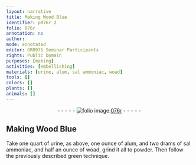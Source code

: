 ```yaml
---
layout: narrative
title: Making Wood Blue
identifier: p076r_2
folio: 076r
annotation: no
author:
mode: annotated
editor: GR8975 Seminar Participants
rights: Public Domain
purposes: [making]
activities: [embellishing]
materials: [urine, alum, sal ammoniac, woad]
tools: []
colors: []
plants: []
animals: []
---
```


 <div class="folio" align="center">- - - - - <a href="http://gallica.bnf.fr/ark:/12148/btv1b10500001g/f157.item" target="_blank"><img src="https://cu-mkp.github.io/GR8975-edition/assets/photo-icon.png" alt="folio image: " style="display:inline-block; margin-bottom:-3px;"/>076r</a> - - - - - </div>  <span class="activity"></span> 

## Making Wood Blue

 
 Take one quart of <span class="material">urine</span>, as above, one ounce of <span class="material">alum</span>, and two drams of <span class="material">sal ammoniac</span>, and half an ounce of <span class="material">woad</span>, grind it all to powder. Then follow the previously described green technique. 
 
